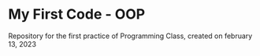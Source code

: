# My First Code - OOP
Repository for the first practice of Programming Class, created on february 13, 2023
